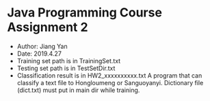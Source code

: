 # Java Programming Course Assignment 2
- Author: Jiang Yan
- Date: 2019.4.27
- Training set path is in TrainingSet.txt
- Testing set path is in TestSetDir.txt
- Classification result is in HW2_xxxxxxxxxx.txt
A program that can classify a text file to Hongloumeng or Sanguoyanyi.
Dictionary file (dict.txt) must put in main dir while training.

